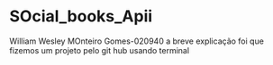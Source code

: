 # SOcial_books_Apii
William Wesley MOnteiro Gomes-020940
a breve explicação foi que fizemos um projeto pelo git hub usando terminal 
